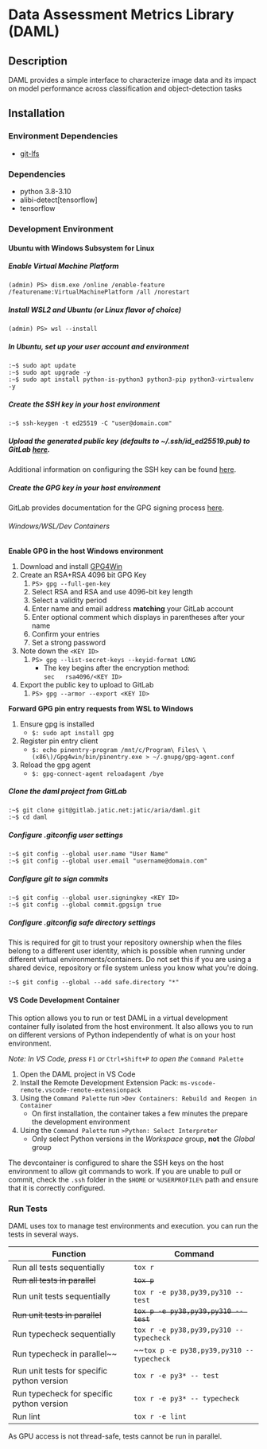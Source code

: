 # Data Assessment Metrics Library (DAML)

## Description
DAML provides a simple interface to characterize image data and its impact on model performance across classification and object-detection tasks

## Installation
### Environment Dependencies
- [git-lfs](https://git-lfs.com/)

### Dependencies
- python 3.8-3.10
- alibi-detect[tensorflow]
- tensorflow

### Development Environment
#### Ubuntu with Windows Subsystem for Linux
##### Enable Virtual Machine Platform
```
(admin) PS> dism.exe /online /enable-feature /featurename:VirtualMachinePlatform /all /norestart
```

##### Install WSL2 and Ubuntu (or Linux flavor of choice)
```
(admin) PS> wsl --install
```

##### In Ubuntu, set up your user account and environment
```
:~$ sudo apt update
:~$ sudo apt upgrade -y
:~$ sudo apt install python-is-python3 python3-pip python3-virtualenv -y
```

##### Create the SSH key in your host environment
```
:~$ ssh-keygen -t ed25519 -C "user@domain.com"
```

##### Upload the generated public key (defaults to ~/.ssh/id_ed25519.pub) to GitLab [here](https://gitlab.jatic.net/-/profile/keys).
Additional information on configuring the SSH key can be found [here](https://gitlab.jatic.net/help/user/ssh.md).

##### Create the GPG key in your host environment
GitLab provides documentation for the GPG signing process [here](https://docs.gitlab.com/ee/user/project/repository/signed_commits/gpg.html).

###### Windows/WSL/Dev Containers
**Enable GPG in the host Windows environment**
1. Download and install [GPG4Win](https://www.gpg4win.org/)
2. Create an RSA+RSA 4096 bit GPG Key
   1. `PS> gpg --full-gen-key`
   2. Select RSA and RSA and use 4096-bit key length
   3. Select a validity period
   4. Enter name and email address **matching** your GitLab account
   5. Enter optional comment which displays in parentheses after your name
   6. Confirm your entries
   7. Set a strong password
3. Note down the `<KEY ID>`
   1. `PS> gpg --list-secret-keys --keyid-format LONG`
      * The key begins after the encryption method:<br>
      `sec   rsa4096/<KEY ID>`
4. Export the public key to upload to GitLab
   1. `PS> gpg --armor --export <KEY ID>`

**Forward GPG pin entry requests from WSL to Windows**
1. Ensure gpg is installed
   - `$: sudo apt install gpg`
2. Register pin entry client
   - `$: echo pinentry-program /mnt/c/Program\ Files\ \(x86\)/Gpg4win/bin/pinentry.exe > ~/.gnupg/gpg-agent.conf`
3. Reload the gpg agent
   - `$: gpg-connect-agent reloadagent /bye`

##### Clone the daml project from GitLab
```
:~$ git clone git@gitlab.jatic.net:jatic/aria/daml.git
:~$ cd daml
```

##### Configure .gitconfig user settings
```
:~$ git config --global user.name "User Name"
:~$ git config --global user.email "username@domain.com"
```

##### Configure git to sign commits
```
:~$ git config --global user.signingkey <KEY ID>
:~$ git config --global commit.gpgsign true
```

##### Configure .gitconfig safe directory settings
This is required for git to trust your repository ownership when the files belong to a different user identity, which is possible when running under different virtual environments/containers.  Do not set this if you are using a shared device, repository or file system unless you know what you're doing.
```
:~$ git config --global --add safe.directory "*"
```

#### VS Code Development Container
This option allows you to run or test DAML in a virtual development container fully isolated from the host environment.  It also allows you to run on different versions of Python independently of what is on your host environment.

_Note: In VS Code, press_ `F1` _or_ `Ctrl+Shift+P` _to open the_ `Command Palette`

1. Open the DAML project in VS Code
2. Install the Remote Development Extension Pack: `ms-vscode-remote.vscode-remote-extensionpack`
3. Using the `Command Palette` run `>Dev Containers: Rebuild and Reopen in Container`
   - On first installation, the container takes a few minutes the prepare the development environment
4. Using the `Command Palette` run `>Python: Select Interpreter`
   - Only select Python versions in the _Workspace_ group, **not** the _Global_ group

The devcontainer is configured to share the SSH keys on the host environment to allow git commands to work.  If you are unable to pull or commit, check the `.ssh` folder in the `$HOME` or `%USERPROFILE%` path and ensure that it is correctly configured.


### Run Tests

DAML uses tox to manage test environments and execution. you can run the tests in several ways.

| Function | Command |
| ------ | ------ |
| Run all tests sequentially | `tox r` |
| ~~Run all tests in parallel~~ | ~~`tox p`~~ |
| Run unit tests sequentially | `tox r -e py38,py39,py310 -- test` |
| ~~Run unit tests in parallel~~ | ~~`tox p -e py38,py39,py310 -- test`~~ |
| Run typecheck sequentially | `tox r -e py38,py39,py310 -- typecheck` |
| Run typecheck in parallel~~ | ~~`tox p -e py38,py39,py310 -- typecheck` |
| Run unit tests for specific python version | `tox r -e py3* -- test` |
| Run typecheck for specific python version | `tox r -e py3* -- typecheck` |
| Run lint | `tox r -e lint` |

As GPU access is not thread-safe, tests cannot be run in parallel.

